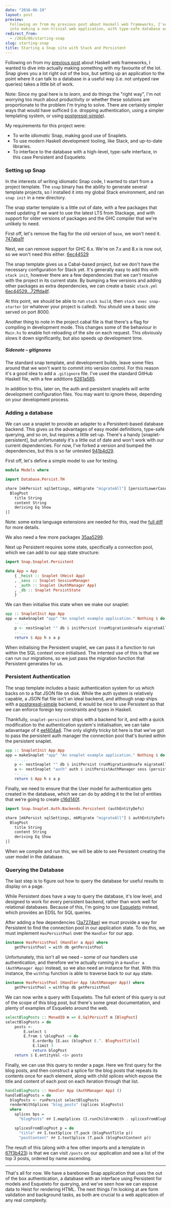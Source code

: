 ```yaml
---
date: "2016-06-19"
layout: post
preview:
  Following on from my previous post about Haskell web frameworks, I've dived
  into making a non-trivial web application, with type-safe database access.
redirect_from:
  - /2016/06/starting-snap
slug: starting-snap
title: Starting a Snap site with Stack and Persistent
---
```


Following on from my [previous post](https://danpalmer.me/blog/haskell-web-frameworks) about Haskell web frameworks, I wanted to dive into actually making something with my favourite of the lot. Snap gives you a lot right out of the box, but setting up an application to the point where it can talk to a database in a useful way (i.e. not untyped raw queries) takes a little bit of work.

Note: Since my goal here is to _learn_, and do things the "right way", I'm not worrying too much about productivity or whether these solutions are proportionate to the problem I'm trying to solve. There are certainly simpler ways that would have sufficed (i.e. dropping authentication, using a simpler templating system, or using [postgresql-simple](https://hackage.haskell.org/package/postgresql-simple)).

My requirements for this project were:

- To write _idiomatic_ Snap, making good use of Snaplets.
- To use modern Haskell development tooling, like Stack, and up-to-date libraries.
- To interface to the database with a high-level, type-safe interface, in this case Persistent and Esqueleto.

### Setting up Snap

In the interests of writing idiomatic Snap code, I wanted to start from a project template. The `snap` binary has the ability to generate several template projects, so I installed it into my global Stack environment, and ran `snap init` in a new directory.

The snap starter template is a little out of date, with a few packages that need updating if we want to use the latest LTS from Stackage, and with support for older versions of packages and the GHC compiler that we're unlikely to need.

First off, let's remove the flag for the old version of `base`, we won't need it. [747aba1f](https://github.com/danpalmer/snap-starter/commit/747aba1fe276d79acce8e0af3c7ac2a10f8a8e45)

Next, we can remove support for GHC 6.x. We're on 7.x and 8.x is now out, so we won't need this either. [6ec44529](https://github.com/danpalmer/snap-starter/commit/6ec445292ac62ed85f810e09cc7e84c55bcb6656)

The snap template gives us a Cabal-based project, but we don't have the necessary configuration for Stack yet. It's generally easy to add this with `stack init`, however there are a few dependencies that we can't resolve with the project in its current state. By bumping a few versions and adding other packages as extra dependencies, we can create a basic `stack.yml` [6ec44529...72ffda4f](https://github.com/danpalmer/snap-starter/compare/6ec445292ac62ed85f810e09cc7e84c55bcb6656...72ffda4fb66f1af42f11a5dc5d3c8b17a100c97b).

At this point, we should be able to run `stack build`, then `stack exec snap-starter` (or whatever your project is called). You should see a basic site served on port 8000.

Another thing to note in the project cabal file is that there's a flag for compiling in development mode. This changes some of the behaviour in `Main.hs` to enable hot-reloading of the site on each request. This obviously slows it down significantly, but also speeds up development time.

##### Sidenote – gitignores

The standard snap template, and development builds, leave some files around that we won't want to commit into version control. For this reason it's a good idea to add a `.gitignore` file. I've used the standard GitHub Haskell file, with a few additions [6261a585](https://github.com/danpalmer/snap-starter/commit/6261a585bca5a5d7e1b5e153f2e0fd90b2e6ba4c).

In addition to this, later on, the auth and persistent snaplets will write development configuration files. You may want to ignore these, depending on your development process.

### Adding a database

We can use a snaplet to provide an adapter to a Persistent-based database backend. This gives us the advantages of easy model definitions, type-safe querying, and so on, but requires a little set-up. There's a handy [snaplet-persistent], but unfortunately it's a little out of date and won't work with our current dependencies. For now, I've forked a version and bumped the dependencies, but this is so far untested [941b4d29](https://github.com/danpalmer/snap-starter/commit/941b4d299731efcf909eb16200e8e56eb0b94e56).

First off, let's define a simple model to use for testing.

```haskell
module Models where

import Database.Persist.TH

share [mkPersist sqlSettings, mkMigrate "migrateAll"] [persistLowerCase|
  BlogPost
    title String
    content String
    deriving Eq Show
|]
```

Note: some extra language extensions are needed for this, read the [full diff](https://github.com/danpalmer/snap-starter/commit/d4b15434e245e23cb4be97bcfa2db1a96e281548) for more details.

We also need a few more packages [35aa5299](https://github.com/danpalmer/snap-starter/commit/35aa5299d0d9a35636d6fe0d8c67b81d070b879c).

Next up Persistent requires some state, specifically a connection pool, which we can add to our app state structure:

```haskell
import Snap.Snaplet.Persistent

data App = App
    { _heist :: Snaplet (Heist App)
    , _sess :: Snaplet SessionManager
    , _auth :: Snaplet (AuthManager App)
    , _db :: Snaplet PersistState
    }
```

We can then initialise this state when we make our snaplet:

```haskell
app :: SnapletInit App App
app = makeSnaplet "app" "An snaplet example application." Nothing $ do
    -- ...
    p <- nestSnaplet "" db $ initPersist (runMigrationUnsafe migrateAll)
    -- ...
    return $ App h s a p
```

When initialising the Persistent snaplet, we can pass it a function to run within the SQL context once initialised. The intented use of this is that we can run our migrations, so we just pass the migration function that Persistent generates for us.

### Persistent Authentication

The snap template includes a basic authentication system for us which backs on to a flat JSON file on disk. While the auth system is relatively capable, a JSON flat file isn't an ideal backend, and although snap ships with a [postgresql-simple](https://hackage.haskell.org/package/postgresql-simple) backend, it would be nice to use Persistent so that we can enforce foreign key constraints and types in Haskell.

Thankfully, `snaplet-persistent` ships with a backend for it, and with a quick modification to the authentication system's initialisation, we can take adavantage of it [eef404a4](https://github.com/danpalmer/snap-starter/commit/eef404a427daa206133b2ad7df0cd142f2afba95). The only slightly tricky bit here is that we've got to pass the persistent auth manager the connection pool that's buried within the persistent snaplet.

```haskell
app :: SnapletInit App App
app = makeSnaplet "app" "An snaplet example application." Nothing $ do
    -- ...
    p <- nestSnaplet "" db $ initPersist (runMigrationUnsafe migrateAll)
    a <- nestSnaplet "auth" auth $ initPersistAuthManager sess (persistPool $ view snapletValue p)
    -- ...
    return $ App h s a p
```

Finally, we need to ensure that the User model for authentication gets created in the database, which we can do by adding it to the list of entities that we're going to create [c16d140f](https://github.com/danpalmer/snap-starter/commit/c16d140f2d21592eb2ed2ac784d78f108d22c702).

```haskell
import Snap.Snaplet.Auth.Backends.Persistent (authEntityDefs)

share [mkPersist sqlSettings, mkMigrate "migrateAll"] $ authEntityDefs ++ [persistLowerCase|
  BlogPost
    title String
    content String
    deriving Eq Show
|]
```

When we compile and run this, we will be able to see Persistent creating the user model in the database.

### Querying the Database

The last step is to figure out how to query the database for useful results to display on a page.

While Persistent does have a way to query the database, it's low level, and designed to work for every persistent backend, rather than work well for relational databases. Because of this, I'm going to use [Esqueleto](https://hackage.haskell.org/package/esqueleto) instead, which provides an EDSL for SQL queries.

After adding a few dependencies ([3a7274ae](https://github.com/danpalmer/snap-starter/commit/3a7274ae96105a4b0a5860e620a03f6cec155d1f)) we must provide a way for Persistent to find the connection pool in our application state. To do this, we must implement `HasPersistPool` over the `Handler` for our app.

```haskell
instance HasPersistPool (Handler a App) where
    getPersistPool = with db getPersistPool
```

Unfortunately, this isn't all we need – some of our handlers use authentication, and therefore we're actually running in a `Handler a (AuthManager App)` instead, so we also need an instance for that. With this instance, the `withTop` function is able to traverse back to our `App` state.

```haskell
instance HasPersistPool (Handler App (AuthManager App)) where
    getPersistPool = withTop db getPersistPool
```

We can now write a query with Esqueleto. The full extent of this query is out of the scope of this blog post, but there's some great documentation, and plenty of examples of Esqueleto around the web.

```haskell
selectBlogPosts :: MonadIO m => E.SqlPersistT m [BlogPost]
selectBlogPosts = do
    posts <-
        E.select $
        E.from $ \blogPost -> do
            E.orderBy [E.asc (blogPost E.^. BlogPostTitle)]
            E.limit 3
            return blogPost
    return $ E.entityVal <$> posts
```

Finally, we can use this query to render a page. Here we first query for the blog posts, and then construct a splice for the blog posts that repeats its contents once for each element, along with child splices which expose the title and content of each post on each iteration through that list.

```haskell
handleBlogPosts :: Handler App (AuthManager App) ()
handleBlogPosts = do
  blogPosts <- runPersist selectBlogPosts
  renderWithSplices "blog_posts" (splices blogPosts)
  where
    splices bps =
      "blogPosts" ## I.mapSplices (I.runChildrenWith . splicesFromBlogPost) bps

    splicesFromBlogPost p = do
      "title" ## I.textSplice (T.pack (blogPostTitle p))
      "postContent" ## I.textSplice (T.pack (blogPostContent p))
```

The result of this (along with a few other imports and a template in [67f3b423](https://github.com/danpalmer/snap-starter/commit/67f3b423d7fe1aa331b313f38461ba7ca0f4a09d)) is that we can visit `/posts` on our application and see a list of the top 3 posts, ordered by name ascending.

---

That's all for now. We have a barebones Snap application that uses the out of the box authentication, a database with an interface using Persistent for models and Esqueleto for querying, and we've seen how we can expose data to Heist for rendering HTML. The next things I'm looking at are form validation and background tasks, as both are crucial to a web application of any real complexity.
